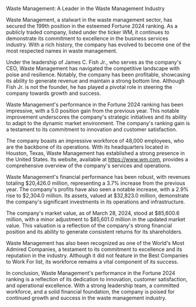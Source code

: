 Waste Management: A Leader in the Waste Management Industry

Waste Management, a stalwart in the waste management sector, has secured the 199th position in the esteemed Fortune 2024 ranking. As a publicly traded company, listed under the ticker WM, it continues to demonstrate its commitment to excellence in the business services industry. With a rich history, the company has evolved to become one of the most respected names in waste management.

Under the leadership of James C. Fish Jr., who serves as the company's CEO, Waste Management has navigated the competitive landscape with poise and resilience. Notably, the company has been profitable, showcasing its ability to generate revenue and maintain a strong bottom line. Although Fish Jr. is not the founder, he has played a pivotal role in steering the company towards growth and success.

Waste Management's performance in the Fortune 2024 ranking has been impressive, with a 5.0 position gain from the previous year. This notable improvement underscores the company's strategic initiatives and its ability to adapt to the dynamic market environment. The company's ranking gain is a testament to its commitment to innovation and customer satisfaction.

The company boasts an impressive workforce of 48,000 employees, who are the backbone of its operations. With its headquarters located in Houston, Texas, Waste Management has established a strong presence in the United States. Its website, available at https://www.wm.com, provides a comprehensive overview of the company's services and operations.

Waste Management's financial performance has been robust, with revenues totaling $20,426.0 million, representing a 3.7% increase from the previous year. The company's profits have also seen a notable increase, with a 2.9% rise to $2,304.0 million. Its assets, valued at $32,823.0 million, demonstrate the company's significant investments in its operations and infrastructure.

The company's market value, as of March 28, 2024, stood at $85,600.6 million, with a minor adjustment to $85,601.0 million in the updated market value. This valuation is a reflection of the company's strong financial position and its ability to generate consistent returns for its shareholders.

Waste Management has also been recognized as one of the World's Most Admired Companies, a testament to its commitment to excellence and its reputation in the industry. Although it did not feature in the Best Companies to Work For list, its workforce remains a vital component of its success.

In conclusion, Waste Management's performance in the Fortune 2024 ranking is a reflection of its dedication to innovation, customer satisfaction, and operational excellence. With a strong leadership team, a committed workforce, and a solid financial foundation, the company is poised for continued growth and success in the waste management industry.